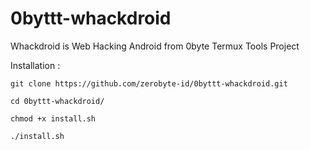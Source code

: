 # 0byttt-whackdroid
Whackdroid is Web Hacking Android from 0byte Termux Tools Project

Installation :

`git clone https://github.com/zerobyte-id/0byttt-whackdroid.git`

`cd 0byttt-whackdroid/`

`chmod +x install.sh`

`./install.sh
`
